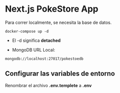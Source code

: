 # Next.js PokeStore App
Para correr localmente, se necesita la base de datos.
```
docker-compose up -d
```

* El -d significa __detached__

* MongoDB URL Local:
```
mongodb://localhost:27017/pokestoedb
```

## Configurar las variables de entorno
Renombrar el archivo __.env.templete__ a __.env__